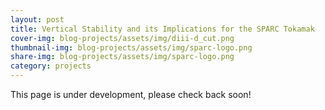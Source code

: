 ```yaml
---
layout: post
title: Vertical Stability and its Implications for the SPARC Tokamak
cover-img: blog-projects/assets/img/diii-d_cut.png
thumbnail-img: blog-projects/assets/img/sparc-logo.png
share-img: blog-projects/assets/img/sparc-logo.png
category: projects
---
```

 
This page is under development, please check back soon!